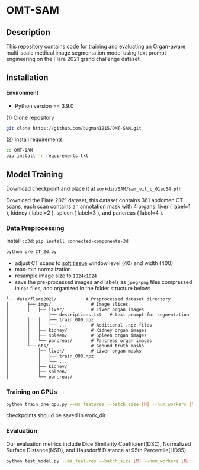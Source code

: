 # OMT-SAM
## Description

This repository contains code for training and evaluating an Organ-aware multi-scale medical image segmentation model using text prompt engineering on the Flare 2021 grand challenge dataset. 

## Installation
#### Environment

  - Python version == 3.9.0
    
(1) Clone repository 
```bash
git clone https://github.com/bugman1215/OMT-SAM.git
```
(2) Install requirements
```bash
cd OMT-SAM
pip install -r requirements.txt
```
## Model Training
Download checkpoint and place it at `workdir/SAM/sam_vit_b_01ec64.pth`

Download the Flare 2021 dataset, this dataset contains 361 abdomen CT scans, each scan contains an annotation mask with 4 organs: liver ( label=1 ), kidney ( label=2 ), spleen ( label=3 ), and pancreas ( label=4 ).
### Data Preprocessing
Install `cc3d`: `pip install connected-components-3d`

```bash
python pre_CT_2d.py
```
- adjust CT scans to [soft tissue](https://radiopaedia.org/articles/windowing-ct) window level (40) and width (400)
- max-min normalization
- resample image size to `1024x1024`
- save the pre-processed images and labels as `jpeg/png` files compressed in `npz` files, and organized in the folder structure below:
```
└── data/flare2021/           # Preprocessed dataset directory
│       ├── imgs/               # Image slices
│       │   ├── liver/          # Liver organ images
│               ├── descriptions.txt   # text prompt for segmentation       
│       │   │   ├── train_000.npz
│       │   │   └── ...         # Additional .npz files
│       │   ├── kidney/         # Kidney organ images
│       │   ├── spleen/         # Spleen organ images
│       │   └── pancreas/       # Pancreas organ images
│       └── gts/                # Ground truth masks
│           ├── liver/          # Liver organ masks
│           │   ├── train_000.npz
│           │   └── ...         
│           ├── kidney/
│           ├── spleen/
│           └── pancreas/       

```
### Training on GPUs
```bash
python train_one_gpu.py --ms_features --batch_size [M] --num_workers [N] --device [Device]
```
checkpoints should be saved in work_dir
### Evaluation
Our evaluation metrics include Dice Similarity Coefficient(DSC), Normalized Surface Distance(NSD), and Hausdorff Distance at 95th Percentile(HD95).
```bash
python test_model.py --ms_features --batch_size [M] --num_workers [N] --device [Device] --checkpoint [CHECKPOINT]
```



